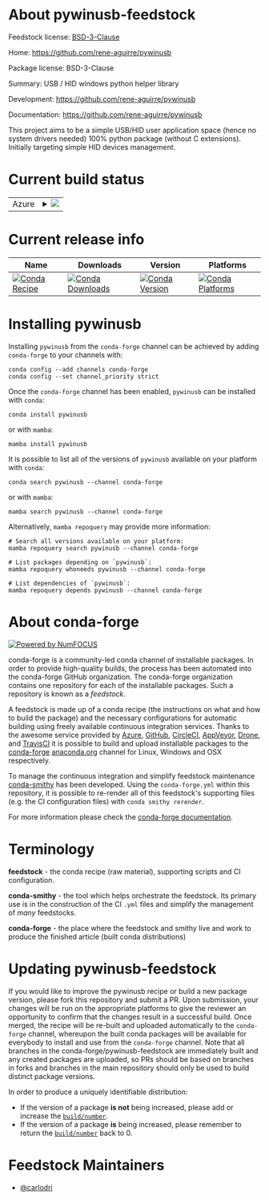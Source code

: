 About pywinusb-feedstock
========================

Feedstock license: [BSD-3-Clause](https://github.com/conda-forge/pywinusb-feedstock/blob/main/LICENSE.txt)

Home: https://github.com/rene-aguirre/pywinusb

Package license: BSD-3-Clause

Summary: USB / HID windows python helper library

Development: https://github.com/rene-aguirre/pywinusb

Documentation: https://github.com/rene-aguirre/pywinusb

This project aims to be a simple USB/HID user application space
(hence no system drivers needed) 100% python package (without C
extensions). Initially targeting simple HID devices management.


Current build status
====================


<table>
    
  <tr>
    <td>Azure</td>
    <td>
      <details>
        <summary>
          <a href="https://dev.azure.com/conda-forge/feedstock-builds/_build/latest?definitionId=8562&branchName=main">
            <img src="https://dev.azure.com/conda-forge/feedstock-builds/_apis/build/status/pywinusb-feedstock?branchName=main">
          </a>
        </summary>
        <table>
          <thead><tr><th>Variant</th><th>Status</th></tr></thead>
          <tbody><tr>
              <td>win_64_python3.10.____cpython</td>
              <td>
                <a href="https://dev.azure.com/conda-forge/feedstock-builds/_build/latest?definitionId=8562&branchName=main">
                  <img src="https://dev.azure.com/conda-forge/feedstock-builds/_apis/build/status/pywinusb-feedstock?branchName=main&jobName=win&configuration=win%20win_64_python3.10.____cpython" alt="variant">
                </a>
              </td>
            </tr><tr>
              <td>win_64_python3.11.____cpython</td>
              <td>
                <a href="https://dev.azure.com/conda-forge/feedstock-builds/_build/latest?definitionId=8562&branchName=main">
                  <img src="https://dev.azure.com/conda-forge/feedstock-builds/_apis/build/status/pywinusb-feedstock?branchName=main&jobName=win&configuration=win%20win_64_python3.11.____cpython" alt="variant">
                </a>
              </td>
            </tr><tr>
              <td>win_64_python3.12.____cpython</td>
              <td>
                <a href="https://dev.azure.com/conda-forge/feedstock-builds/_build/latest?definitionId=8562&branchName=main">
                  <img src="https://dev.azure.com/conda-forge/feedstock-builds/_apis/build/status/pywinusb-feedstock?branchName=main&jobName=win&configuration=win%20win_64_python3.12.____cpython" alt="variant">
                </a>
              </td>
            </tr><tr>
              <td>win_64_python3.13.____cp313</td>
              <td>
                <a href="https://dev.azure.com/conda-forge/feedstock-builds/_build/latest?definitionId=8562&branchName=main">
                  <img src="https://dev.azure.com/conda-forge/feedstock-builds/_apis/build/status/pywinusb-feedstock?branchName=main&jobName=win&configuration=win%20win_64_python3.13.____cp313" alt="variant">
                </a>
              </td>
            </tr><tr>
              <td>win_64_python3.9.____cpython</td>
              <td>
                <a href="https://dev.azure.com/conda-forge/feedstock-builds/_build/latest?definitionId=8562&branchName=main">
                  <img src="https://dev.azure.com/conda-forge/feedstock-builds/_apis/build/status/pywinusb-feedstock?branchName=main&jobName=win&configuration=win%20win_64_python3.9.____cpython" alt="variant">
                </a>
              </td>
            </tr>
          </tbody>
        </table>
      </details>
    </td>
  </tr>
</table>

Current release info
====================

| Name | Downloads | Version | Platforms |
| --- | --- | --- | --- |
| [![Conda Recipe](https://img.shields.io/badge/recipe-pywinusb-green.svg)](https://anaconda.org/conda-forge/pywinusb) | [![Conda Downloads](https://img.shields.io/conda/dn/conda-forge/pywinusb.svg)](https://anaconda.org/conda-forge/pywinusb) | [![Conda Version](https://img.shields.io/conda/vn/conda-forge/pywinusb.svg)](https://anaconda.org/conda-forge/pywinusb) | [![Conda Platforms](https://img.shields.io/conda/pn/conda-forge/pywinusb.svg)](https://anaconda.org/conda-forge/pywinusb) |

Installing pywinusb
===================

Installing `pywinusb` from the `conda-forge` channel can be achieved by adding `conda-forge` to your channels with:

```
conda config --add channels conda-forge
conda config --set channel_priority strict
```

Once the `conda-forge` channel has been enabled, `pywinusb` can be installed with `conda`:

```
conda install pywinusb
```

or with `mamba`:

```
mamba install pywinusb
```

It is possible to list all of the versions of `pywinusb` available on your platform with `conda`:

```
conda search pywinusb --channel conda-forge
```

or with `mamba`:

```
mamba search pywinusb --channel conda-forge
```

Alternatively, `mamba repoquery` may provide more information:

```
# Search all versions available on your platform:
mamba repoquery search pywinusb --channel conda-forge

# List packages depending on `pywinusb`:
mamba repoquery whoneeds pywinusb --channel conda-forge

# List dependencies of `pywinusb`:
mamba repoquery depends pywinusb --channel conda-forge
```


About conda-forge
=================

[![Powered by
NumFOCUS](https://img.shields.io/badge/powered%20by-NumFOCUS-orange.svg?style=flat&colorA=E1523D&colorB=007D8A)](https://numfocus.org)

conda-forge is a community-led conda channel of installable packages.
In order to provide high-quality builds, the process has been automated into the
conda-forge GitHub organization. The conda-forge organization contains one repository
for each of the installable packages. Such a repository is known as a *feedstock*.

A feedstock is made up of a conda recipe (the instructions on what and how to build
the package) and the necessary configurations for automatic building using freely
available continuous integration services. Thanks to the awesome service provided by
[Azure](https://azure.microsoft.com/en-us/services/devops/), [GitHub](https://github.com/),
[CircleCI](https://circleci.com/), [AppVeyor](https://www.appveyor.com/),
[Drone](https://cloud.drone.io/welcome), and [TravisCI](https://travis-ci.com/)
it is possible to build and upload installable packages to the
[conda-forge](https://anaconda.org/conda-forge) [anaconda.org](https://anaconda.org/)
channel for Linux, Windows and OSX respectively.

To manage the continuous integration and simplify feedstock maintenance
[conda-smithy](https://github.com/conda-forge/conda-smithy) has been developed.
Using the ``conda-forge.yml`` within this repository, it is possible to re-render all of
this feedstock's supporting files (e.g. the CI configuration files) with ``conda smithy rerender``.

For more information please check the [conda-forge documentation](https://conda-forge.org/docs/).

Terminology
===========

**feedstock** - the conda recipe (raw material), supporting scripts and CI configuration.

**conda-smithy** - the tool which helps orchestrate the feedstock.
                   Its primary use is in the construction of the CI ``.yml`` files
                   and simplify the management of *many* feedstocks.

**conda-forge** - the place where the feedstock and smithy live and work to
                  produce the finished article (built conda distributions)


Updating pywinusb-feedstock
===========================

If you would like to improve the pywinusb recipe or build a new
package version, please fork this repository and submit a PR. Upon submission,
your changes will be run on the appropriate platforms to give the reviewer an
opportunity to confirm that the changes result in a successful build. Once
merged, the recipe will be re-built and uploaded automatically to the
`conda-forge` channel, whereupon the built conda packages will be available for
everybody to install and use from the `conda-forge` channel.
Note that all branches in the conda-forge/pywinusb-feedstock are
immediately built and any created packages are uploaded, so PRs should be based
on branches in forks and branches in the main repository should only be used to
build distinct package versions.

In order to produce a uniquely identifiable distribution:
 * If the version of a package **is not** being increased, please add or increase
   the [``build/number``](https://docs.conda.io/projects/conda-build/en/latest/resources/define-metadata.html#build-number-and-string).
 * If the version of a package **is** being increased, please remember to return
   the [``build/number``](https://docs.conda.io/projects/conda-build/en/latest/resources/define-metadata.html#build-number-and-string)
   back to 0.

Feedstock Maintainers
=====================

* [@carlodri](https://github.com/carlodri/)

